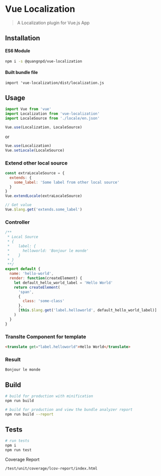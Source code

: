 # Vue Localization

> A Localization plugin for Vue.js App

## Installation

#### ES6 Module

```bash
npm i -s @quangnpd/vue-localization
```

#### Built bundle file

```
import 'vue-localization/dist/localization.js
```

## Usage

```javascript
import Vue from 'vue'
import Localization from 'vue-localization'
import LocaleSource from './locale/en.json'

Vue.use(Localization, LocaleSource)
```

or

```javascript
Vue.use(Localization)
Vue.setLocale(LocaleSource)
```

### Extend other local source

```javascript
const extraLocaleSource = {
  extends: {
    some_label: 'Some label from other local source'
  }
}
Vue.extendLocale(extraLocaleSource)

// Get value
Vue.$lang.get('extends.some_label')
```

### Controller

```javascript
/**
 * Local Source
 * {
 *    label: {
 *      helloworld: 'Bonjour le monde'
 *    }
 * }
 **/
export default {
  name: 'hello-world',
  render: function(createElement) {
    let default_hello_world_label = 'Hello World'
    return createElement(
      'span',
      {
        class: 'some-class'
      },
      [this.$lang.get('label.helloworld', default_hello_world_label)]
    )
  }
}
```

### Translte Component for template

```html
<translate get="label.helloworld">Hello World</translate>
```

### Result

```
Bonjour le monde
```

## Build

```bash
# build for production with minification
npm run build

# build for production and view the bundle analyzer report
npm run build --report
```

## Tests

```bash
# run tests
npm i
npm run test
```

Coverage Report

```
/test/unit/coverage/lcov-report/index.html
```
